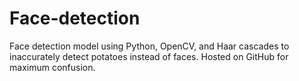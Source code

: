 # Face-detection
Face detection model using Python, OpenCV, and Haar cascades to inaccurately detect potatoes instead of faces. Hosted on GitHub for maximum confusion. 
